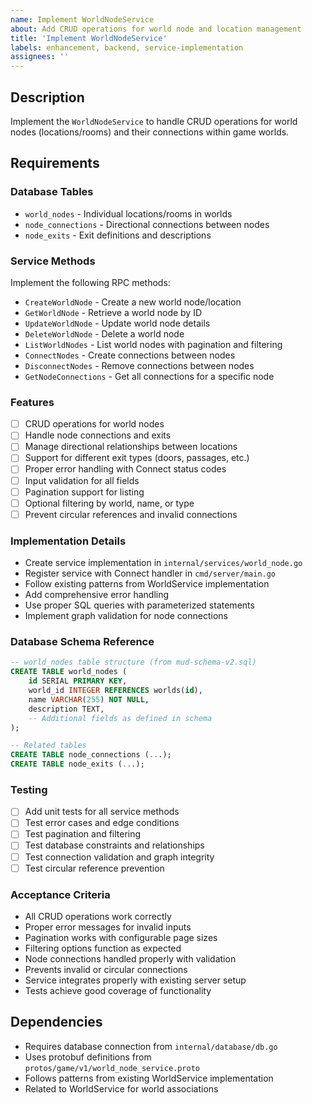 ```yaml
---
name: Implement WorldNodeService
about: Add CRUD operations for world node and location management
title: 'Implement WorldNodeService'
labels: enhancement, backend, service-implementation
assignees: ''
---
```


## Description

Implement the `WorldNodeService` to handle CRUD operations for world nodes (locations/rooms) and their connections within game worlds.

## Requirements

### Database Tables

- `world_nodes` - Individual locations/rooms in worlds
- `node_connections` - Directional connections between nodes
- `node_exits` - Exit definitions and descriptions

### Service Methods

Implement the following RPC methods:

- `CreateWorldNode` - Create a new world node/location
- `GetWorldNode` - Retrieve a world node by ID
- `UpdateWorldNode` - Update world node details
- `DeleteWorldNode` - Delete a world node
- `ListWorldNodes` - List world nodes with pagination and filtering
- `ConnectNodes` - Create connections between nodes
- `DisconnectNodes` - Remove connections between nodes
- `GetNodeConnections` - Get all connections for a specific node

### Features

- [ ] CRUD operations for world nodes
- [ ] Handle node connections and exits
- [ ] Manage directional relationships between locations
- [ ] Support for different exit types (doors, passages, etc.)
- [ ] Proper error handling with Connect status codes
- [ ] Input validation for all fields
- [ ] Pagination support for listing
- [ ] Optional filtering by world, name, or type
- [ ] Prevent circular references and invalid connections

### Implementation Details

- Create service implementation in `internal/services/world_node.go`
- Register service with Connect handler in `cmd/server/main.go`
- Follow existing patterns from WorldService implementation
- Add comprehensive error handling
- Use proper SQL queries with parameterized statements
- Implement graph validation for node connections

### Database Schema Reference

```sql
-- world_nodes table structure (from mud-schema-v2.sql)
CREATE TABLE world_nodes (
    id SERIAL PRIMARY KEY,
    world_id INTEGER REFERENCES worlds(id),
    name VARCHAR(255) NOT NULL,
    description TEXT,
    -- Additional fields as defined in schema
);

-- Related tables
CREATE TABLE node_connections (...);
CREATE TABLE node_exits (...);
```

### Testing

- [ ] Add unit tests for all service methods
- [ ] Test error cases and edge conditions
- [ ] Test pagination and filtering
- [ ] Test database constraints and relationships
- [ ] Test connection validation and graph integrity
- [ ] Test circular reference prevention

### Acceptance Criteria

- All CRUD operations work correctly
- Proper error messages for invalid inputs
- Pagination works with configurable page sizes
- Filtering options function as expected
- Node connections handled properly with validation
- Prevents invalid or circular connections
- Service integrates properly with existing server setup
- Tests achieve good coverage of functionality

## Dependencies

- Requires database connection from `internal/database/db.go`
- Uses protobuf definitions from `protos/game/v1/world_node_service.proto`
- Follows patterns from existing WorldService implementation
- Related to WorldService for world associations
